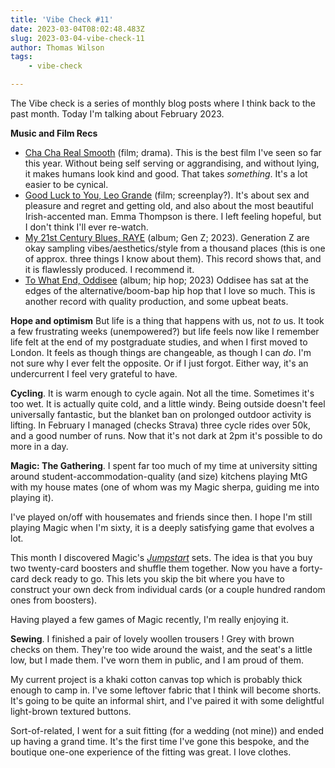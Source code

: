 ```yaml
---
title: 'Vibe Check #11'
date: 2023-03-04T08:02:48.483Z
slug: 2023-03-04-vibe-check-11
author: Thomas Wilson
tags: 
    - vibe-check

---
```

The Vibe check is a series of monthly blog posts where I think back to the past month.  Today I'm talking about February 2023.

**Music and Film Recs**

- [Cha Cha Real Smooth](https://letterboxd.com/film/cha-cha-real-smooth/) (film; drama).  This is the best film I've seen so far this year.  Without being self serving or aggrandising, and without lying, it makes humans look kind and good.  That takes *something*.  It's a lot easier to be cynical.
- [Good Luck to You, Leo Grande](https://letterboxd.com/film/good-luck-to-you-leo-grande/) (film; screenplay?).  It's about sex and pleasure and regret and getting old, and also about the most beautiful Irish-accented man.  Emma Thompson is there.  I left feeling hopeful, but I don't think I'll ever re-watch.
- [My 21st Century Blues, RAYE](https://ukshop.rayeofficial.com/products/my-21st-century-blues) (album; Gen Z; 2023).  Generation Z are okay sampling vibes/aesthetics/style from a thousand places (this is one of approx. three things I know about them).  This record shows that, and it is flawlessly produced.  I recommend it. 
- [To What End, Oddisee](https://oddisee.bandcamp.com/album/to-what-end) (album; hip hop; 2023)  Oddisee has sat at the edges of the alternative/boom-bap hip hop that I love so much.  This is another record with quality production, and some upbeat beats.

**Hope and optimism** But life is a thing that happens with us, not *to* us.  It took a few frustrating weeks (unempowered?) but life feels now like I remember life felt at the end of my postgraduate studies, and when I first moved to London.  It feels as though things are changeable, as though I can *do*.  I'm not sure why I ever felt the opposite.  Or if I just forgot.    Either way, it's an undercurrent I feel very grateful to have.

**Cycling**.  It is warm enough to cycle again.  Not all the time.  Sometimes it's too wet.  It is actually quite cold, and a little windy.  Being outside doesn't feel universally fantastic, but the blanket ban on prolonged outdoor activity is lifting.  In February I managed (checks Strava) three cycle rides over 50k, and a good number of runs.  Now that it's not dark at 2pm it's possible to do more in a day.

**Magic: The Gathering**.  I spent far too much of my time at university sitting around student-accommodation-quality (and size) kitchens playing MtG with my house mates (one of whom was my Magic sherpa, guiding me into playing it).  

I've played on/off with housemates and friends since then.  I hope I'm still playing Magic when I'm sixty, it is a deeply satisfying game that evolves a lot.  

This month I discovered Magic's *[Jumpstart](https://magic.wizards.com/en/products/jumpstart)* sets.  The idea is that you buy two twenty-card boosters and shuffle them together.  Now you have a forty-card deck ready to go.  This lets you skip the bit where you have to construct your own deck from individual cards (or a couple hundred random ones from boosters).

Having played a few games of Magic recently, I'm really enjoying it.

**Sewing**. I finished a pair of lovely woollen trousers ! Grey with brown checks on them.  They're too wide around the waist, and the seat's a little low, but I made them.  I've worn them in public, and I am proud of them.  

My current project is a khaki cotton canvas top which is probably thick enough to camp in.  I've some leftover fabric that I think will become shorts.  It's going to be quite an informal shirt, and I've paired it with some delightful light-brown textured buttons. 

Sort-of-related, I went for a suit fitting (for a wedding (not mine)) and ended up having a grand time.  It's the first time I've gone this bespoke, and the boutique one-one experience of the fitting was great.  I love clothes.